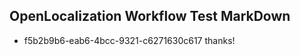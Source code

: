 ## OpenLocalization Workflow Test MarkDown
* f5b2b9b6-eab6-4bcc-9321-c6271630c617 thanks!

<!--HONumber=Jul16_HO3-->


